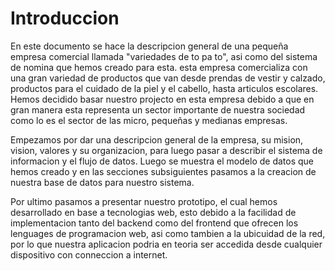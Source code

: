 # Introduccion

En este documento se hace la descripcion general de una pequeña empresa comercial
llamada "variedades de to pa to", asi como del sistema de nomina que hemos creado para esta.
esta empresa comercializa con una gran variedad de productos que van desde prendas de vestir y
calzado, productos para el cuidado de la piel y el cabello, hasta articulos escolares.
Hemos decidido basar nuestro projecto en esta empresa debido a que en gran manera esta representa un sector importante de nuestra sociedad como lo es el sector de las micro, pequeñas y medianas empresas.

Empezamos por dar una descripcion general de la empresa, su mision, vision,
valores y su organizacion, para luego pasar a describir el sistema de
informacion y el flujo de datos. Luego se muestra el modelo de datos que
hemos creado y en las secciones subsiguientes pasamos a la creacion de
nuestra base de datos para nuestro sistema.

Por ultimo pasamos a presentar nuestro prototipo, el cual hemos desarrollado
en base a tecnologias web, esto debido a la facilidad de implementacion tanto
del backend como del frontend que ofrecen los lenguages de programacion web,
asi como tambien a la ubicuidad de la red, por lo que nuestra aplicacion podria
en teoria ser accedida desde cualquier dispositivo con conneccion a internet.
